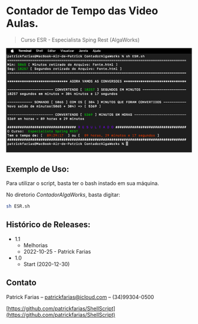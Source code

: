 # Contador de Tempo das Video Aulas.
> Curso ESR - Especialista Sping Rest (AlgaWorks)


![](screenshot.png)


## Exemplo de Uso:

Para utilizar o script, basta ter o bash instado em sua máquina.

No diretorio _ContadorAlgaWorks_, basta digitar:

```sh
sh ESR.sh
```

## Histórico de Releases:
* 1.1
    * Melhorias
    * 2022-10-25 - Patrick Farias
* 1.0
    * Start (2020-12-30)

## Contato

Patrick Farias – patrickfarias@icloud.com –
(34)99304-0500

[https://github.com/patrickfarias/ShellScript](https://github.com/patrickfarias/ShellScript)
